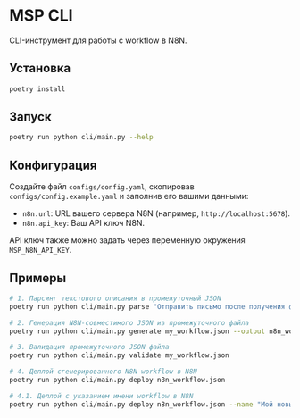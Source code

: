# MSP CLI

CLI-инструмент для работы с workflow в N8N.

## Установка
```bash
poetry install
```

## Запуск
```bash
poetry run python cli/main.py --help
```

## Конфигурация

Создайте файл `configs/config.yaml`, скопировав `configs/config.example.yaml` и заполнив его вашими данными:
- `n8n.url`: URL вашего сервера N8N (например, `http://localhost:5678`).
- `n8n.api_key`: Ваш API ключ N8N.

API ключ также можно задать через переменную окружения `MSP_N8N_API_KEY`.

## Примеры
```bash
# 1. Парсинг текстового описания в промежуточный JSON
poetry run python cli/main.py parse "Отправить письмо после получения формы" --output my_workflow.json

# 2. Генерация N8N-совместимого JSON из промежуточного файла
poetry run python cli/main.py generate my_workflow.json --output n8n_workflow.json

# 3. Валидация промежуточного JSON файла
poetry run python cli/main.py validate my_workflow.json

# 4. Деплой сгенерированного N8N workflow в N8N
poetry run python cli/main.py deploy n8n_workflow.json

# 4.1. Деплой с указанием имени workflow в N8N
poetry run python cli/main.py deploy n8n_workflow.json --name "Мой новый workflow"
```